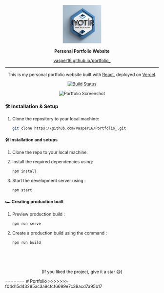 <p align="center">
  <img src="./src/images/jyotir_logo.png" width="25%" alt="Jyotiraditya Logo" />
</p>

<p align="center">
  <b>Personal Portfolio Website</b>
</p>

<p align="center">
  <a href="https://vasper16.github.io/portfolio_" target="_blank">vasper16.github.io/portfolio_</a>
</p>

---

<p align="center">
  This is my personal portfolio website built with <a href="https://reactjs.org" target="_blank" rel="noopener noreferrer">React</a>, deployed on <a href="https://vercel.com" target="_blank" rel="noopener noreferrer">Vercel</a>.
</p>

<p align="center">
  <a href="https://github.com/Vasper16/Portfolio_/actions" target="_blank" rel="noopener noreferrer">
    <img src="https://github.com/Vasper16/Portfolio_/workflows/Build/badge.svg" alt="Build Status" />
  </a>
</p>

<p align="center">
  <img src="./src/images/displayImg.png" alt="Portfolio Screenshot" />
</p>

### 🛠 Installation & Setup

1. Clone the repository to your local machine:

   ```bash
   git clone https://github.com/Vasper16/Portfolio_.git


#### 🛠 Installation and setups

1. Clone the repo to your local machine.
2. Install the required dependencies using:

   ```javascript
   npm install

   ```

3. Start the development server using :

   ```javascript
   npm start
   ```

#### 🏎 Creating production built

1. Preview production build :

   ```javascript
   npm run serve
   ```

2. Create a production build using the command :

   ```javascript
   npm run build
   ```

<br>
<br>
<br>

<p align='center'>
(If you liked the project, give it a star 😃)
</p>
=======
# Portfolio
>>>>>>> f04d15d43285ac3a9cfcf6699e7c39acd7a95b17
